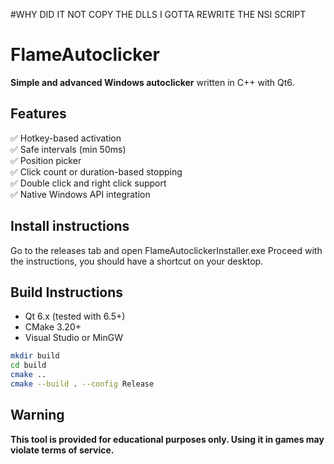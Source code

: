 #WHY DID IT NOT COPY THE DLLS I GOTTA REWRITE THE NSI SCRIPT

# FlameAutoclicker

**Simple and advanced Windows autoclicker** written in C++ with Qt6.

## Features

✅ Hotkey-based activation  
✅ Safe intervals (min 50ms)  
✅ Position picker  
✅ Click count or duration-based stopping  
✅ Double click and right click support  
✅ Native Windows API integration  

## Install instructions
Go to the releases tab and open FlameAutoclickerInstaller.exe
Proceed with the instructions, you should have a shortcut on your desktop.

## Build Instructions

- Qt 6.x (tested with 6.5+)
- CMake 3.20+
- Visual Studio or MinGW

```bash
mkdir build
cd build
cmake ..
cmake --build . --config Release
```
## Warning
**This tool is provided for educational purposes only. Using it in games may violate terms of service.**